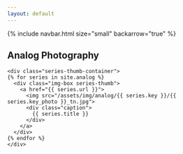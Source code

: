```yaml
---
layout: default
---
```


{% include navbar.html size="small" backarrow="true" %}

<div class="wrapper">

<div markdown="1" class="analog-intro">

## Analog Photography

</div>

    <div class="series-thumb-container">
    {% for series in site.analog %}
      <div class="img-box series-thumb">
        <a href="{{ series.url }}">
          <img src="/assets/img/analog/{{ series.key }}/{{ series.key_photo }}_tn.jpg">
          <div class="caption">
            {{ series.title }}
          </div>
        </a>
      </div>
    {% endfor %}
    </div>
</div>